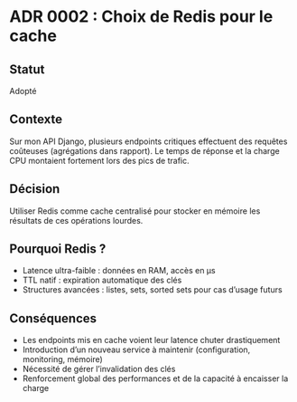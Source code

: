 # ADR 0002 : Choix de Redis pour le cache

## Statut  
Adopté

## Contexte  
Sur mon API Django, plusieurs endpoints critiques effectuent des requêtes coûteuses (agrégations dans rapport). Le temps de réponse et la charge CPU montaient fortement lors des pics de trafic.

## Décision  
Utiliser Redis comme cache centralisé pour stocker en mémoire les résultats de ces opérations lourdes.  

## Pourquoi Redis ?  
- Latence ultra-faible : données en RAM, accès en µs  
- TTL natif : expiration automatique des clés  
- Structures avancées : listes, sets, sorted sets pour cas d’usage futurs  

## Conséquences  
- Les endpoints mis en cache voient leur latence chuter drastiquement  
- Introduction d’un nouveau service à maintenir (configuration, monitoring, mémoire)  
- Nécessité de gérer l’invalidation des clés
- Renforcement global des performances et de la capacité à encaisser la charge  